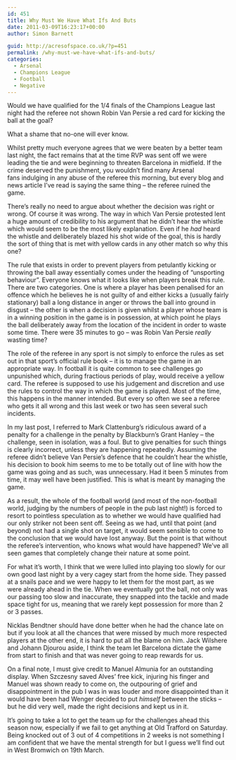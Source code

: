 ```yaml
---
id: 451
title: Why Must We Have What Ifs And Buts
date: 2011-03-09T16:23:17+00:00
author: Simon Barnett

guid: http://acresofspace.co.uk/?p=451
permalink: /why-must-we-have-what-ifs-and-buts/
categories:
  - Arsenal
  - Champions League
  - Football
  - Negative
---
```

Would we have qualified for the 1/4 finals of the Champions League last night had the referee not shown Robin Van Persie a red card for kicking the ball at the goal?

What a shame that no-one will ever know.

Whilst pretty much everyone agrees that we were beaten by a better team last night, the fact remains that at the time RVP was sent off we were leading the tie and were beginning to threaten Barcelona in midfield. If the crime deserved the punishment, you wouldn&#8217;t find many Arsenal fans indulging in any abuse of the referee this morning, but every blog and news article I&#8217;ve read is saying the same thing &#8211; the referee ruined the game.

There&#8217;s really no need to argue about whether the decision was right or wrong. Of course it was wrong. The way in which Van Persie protested lent a huge amount of credibility to his argument that he didn&#8217;t hear the whistle which would seem to be the most likely explanation. Even if he _had_ heard the whistle and deliberately blazed his shot wide of the goal, this is hardly the sort of thing that is met with yellow cards in any other match so why this one?

The rule that exists in order to prevent players from petulantly kicking or throwing the ball away essentially comes under the heading of &#8220;unsporting behaviour&#8221;. Everyone knows what it looks like when players break this rule. There are two categories. One is where a player has been penalised for an offence which he believes he is not guilty of and either kicks a (usually fairly stationary) ball a long distance in anger or throws the ball into ground in disgust &#8211; the other is when a decision is given whilst a player whose team is in a winning position in the game is in possession, at which point he plays the ball deliberately away from the location of the incident in order to waste some time. There were 35 minutes to go &#8211; was Robin Van Persie _really_ wasting time?

The role of the referee in any sport is not simply to enforce the rules as set out in that sport&#8217;s official rule book &#8211; it is to manage the game in an appropriate way. In football it is quite common to see challenges go unpunished which, during fractious periods of play, would receive a yellow card. The referee is supposed to use his judgement and discretion and use the rules to control the way in which the game is played. Most of the time, this happens in the manner intended. But every so often we see a referee who gets it all wrong and this last week or two has seen several such incidents.

In my last post, I referred to Mark Clattenburg&#8217;s ridiculous award of a penalty for a challenge in the penalty by Blackburn&#8217;s Grant Hanley &#8211; the challenge, seen in isolation, was a foul. But to give penalties for such things is clearly incorrect, unless they are happening repeatedly. Assuming the referee didn&#8217;t believe Van Persie&#8217;s defence that he couldn&#8217;t hear the whistle, his decision to book him seems to me to be totally out of line with how the game was going and as such, was unnecessary. Had it been 5 minutes from time, it may well have been justified. This is what is meant by managing the game.

As a result, the whole of the football world (and most of the non-football world, judging by the numbers of people in the pub last night!) is forced to resort to pointless speculation as to whether we would have qualified had our only striker not been sent off. Seeing as we had, until that point (and beyond) not had a single shot on target, it would seem sensible to come to the conclusion that we would have lost anyway. But the point is that without the referee&#8217;s intervention, who knows what would have happened? We&#8217;ve all seen games that completely change their nature at some point.

For what it&#8217;s worth, I think that we were lulled into playing too slowly for our own good last night by a very cagey start from the home side. They passed at a snails pace and we were happy to let them for the most part, as we were already ahead in the tie. When we eventually got the ball, not only was our passing too slow and inaccurate, they snapped into the tackle and made space tight for us, meaning that we rarely kept possession for more than 2 or 3 passes.

Nicklas Bendtner should have done better when he had the chance late on but if you look at all the chances that were missed by much more respected players at the other end, it is hard to put all the blame on him. Jack Wilshere and Johann Djourou aside, I think the team let Barcelona dictate the game from start to finish and that was never going to reap rewards for us.

On a final note, I must give credit to Manuel Almunia for an outstanding display. When Szczesny saved Alves&#8217; free kick, injuring his finger and Manuel was shown ready to come on, the outpouring of grief and disappointment in the pub I was in was louder and more disappointed than it would have been had Wenger decided to put _himself_ between the sticks &#8211; but he did very well, made the right decisions and kept us in it.

It&#8217;s going to take a lot to get the team up for the challenges ahead this season now, especially if we fail to get anything at Old Trafford on Saturday. Being knocked out of 3 out of 4 competitions in 2 weeks is not something I am confident that we have the mental strength for but I guess we&#8217;ll find out in West Bromwich on 19th March.
